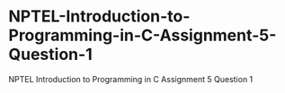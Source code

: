 # NPTEL-Introduction-to-Programming-in-C-Assignment-5-Question-1
NPTEL Introduction to Programming in C Assignment 5 Question 1
